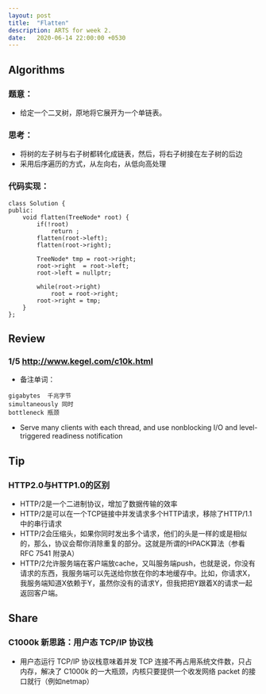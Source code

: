 ```yaml
---
layout: post
title:  "Flatten"
description: ARTS for week 2.
date:   2020-06-14 22:00:00 +0530
---
```


## Algorithms
### 题意：
- 给定一个二叉树，原地将它展开为一个单链表。
### 思考：
- 将树的左子树与右子树都转化成链表，然后，将右子树接在左子树的后边
- 采用后序遍历的方式，从左向右，从低向高处理
### 代码实现：
```
class Solution {
public:
    void flatten(TreeNode* root) {
        if(!root)
            return ;
        flatten(root->left);
        flatten(root->right);

        TreeNode* tmp = root->right;
        root->right  = root->left;
        root->left = nullptr;

        while(root->right)
            root = root->right;
        root->right = tmp;
    }
};
```
## Review
### 1/5 http://www.kegel.com/c10k.html
- 备注单词：
```
gigabytes  千兆字节
simultaneously 同时
bottleneck 瓶颈

```
- Serve many clients with each thread, and use nonblocking I/O and level-triggered readiness notification

## Tip
### HTTP2.0与HTTP1.0的区别
- HTTP/2是一个二进制协议，增加了数据传输的效率
- HTTP/2是可以在一个TCP链接中并发请求多个HTTP请求，移除了HTTP/1.1中的串行请求
- HTTP/2会压缩头，如果你同时发出多个请求，他们的头是一样的或是相似的，那么，协议会帮你消除重复的部分。这就是所谓的HPACK算法（参看RFC 7541 附录A）
- HTTP/2允许服务端在客户端放cache，又叫服务端push，也就是说，你没有请求的东西，我服务端可以先送给你放在你的本地缓存中。比如，你请求X，我服务端知道X依赖于Y，虽然你没有的请求Y，但我把把Y跟着X的请求一起返回客户端。

##  Share
### C1000k 新思路：用户态 TCP/IP 协议栈
- 用户态运行 TCP/IP 协议栈意味着并发 TCP 连接不再占用系统文件数，只占内存，解决了 C1000k 的一大瓶颈，内核只要提供一个收发网络 packet 的接口就行（例如netmap）
